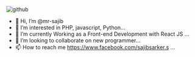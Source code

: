 ![github](https://img.shields.io/badge/GitHub-000000?style=for-the-badge&logo=GitHub&logoColor=white)
<!-- 💻Software Engineer. -->
- 👋 Hi, I’m @mr-sajib
- 👀 I’m interested in PHP, javascript, Python...
- 🌱 I’m currently Working as a Front-end Development with React JS ...
- 💞️ I’m looking to collaborate on new programmer...
- 📫 How to reach me https://www.facebook.com/sajibsarker.s ...

<!---
me-sajib/me-sajib is a ✨ special ✨ repository because its `README.md` (this file) appears on your GitHub profile.
You can click the Preview link to take a look at your changes.
--->
